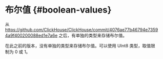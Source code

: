 # 布尔值 {#boolean-values}

从 https://github.com/ClickHouse/ClickHouse/commit/4076ae77b46794e73594a9f400200088ed1e7a6e 之后，有单独的类型来存储布尔值。

在此之前的版本，没有单独的类型来存储布尔值。可以使用 UInt8 类型，取值限制为 0 或 1。
